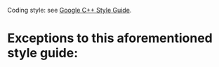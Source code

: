 Coding style: see [Google C++ Style Guide](https://google.github.io/styleguide/cppguide.html).

Exceptions to this aforementioned style guide:
==============================================